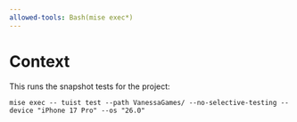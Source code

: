 ```yaml
---
allowed-tools: Bash(mise exec*)
---
```


# Context

This runs the snapshot tests for the project:

`mise exec -- tuist test --path VanessaGames/ --no-selective-testing --device "iPhone 17 Pro" --os "26.0"`

